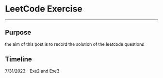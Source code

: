 # LeetCode Exercise 
---
## Purpose 
the aim of this post is to record the solution of the leetcode questions

## Timeline
7/31/2023 - Exe2 and Exe3
